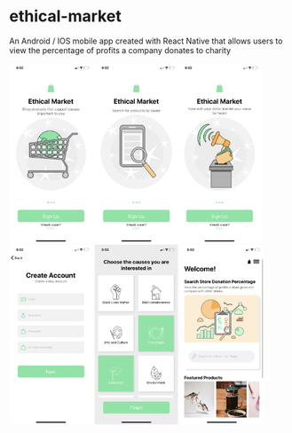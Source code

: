# ethical-market 
An Android / IOS mobile app created with React Native that allows users to view the percentage of profits a company donates to charity


 <img src="https://github.com/dariamartin/ethical-market/blob/master/appPictures/IMG-1167.PNG" width="150"> <img src="https://github.com/dariamartin/ethical-market/blob/master/appPictures/IMG-1168.PNG" width="150"><img src="https://github.com/dariamartin/ethical-market/blob/master/appPictures/IMG-1169.PNG" width="150">          <img src="https://github.com/dariamartin/ethical-market/blob/master/appPictures/IMG-1170.PNG" width="150">  <img src="https://github.com/dariamartin/ethical-market/blob/master/appPictures/IMG-1171.PNG" width="150"> <img src="https://github.com/dariamartin/ethical-market/blob/master/appPictures/IMG-1172.PNG" width="150"> 



